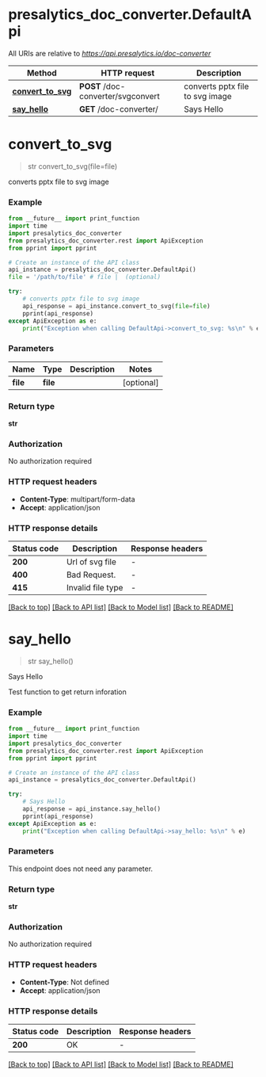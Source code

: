 # presalytics_doc_converter.DefaultApi

All URIs are relative to *https://api.presalytics.io/doc-converter*

Method | HTTP request | Description
------------- | ------------- | -------------
[**convert_to_svg**](DefaultApi.md#convert_to_svg) | **POST** /doc-converter/svgconvert | converts pptx file to svg image
[**say_hello**](DefaultApi.md#say_hello) | **GET** /doc-converter/ | Says Hello


# **convert_to_svg**
> str convert_to_svg(file=file)

converts pptx file to svg image

### Example

```python
from __future__ import print_function
import time
import presalytics_doc_converter
from presalytics_doc_converter.rest import ApiException
from pprint import pprint

# Create an instance of the API class
api_instance = presalytics_doc_converter.DefaultApi()
file = '/path/to/file' # file |  (optional)

try:
    # converts pptx file to svg image
    api_response = api_instance.convert_to_svg(file=file)
    pprint(api_response)
except ApiException as e:
    print("Exception when calling DefaultApi->convert_to_svg: %s\n" % e)
```

### Parameters

Name | Type | Description  | Notes
------------- | ------------- | ------------- | -------------
 **file** | **file**|  | [optional] 

### Return type

**str**

### Authorization

No authorization required

### HTTP request headers

 - **Content-Type**: multipart/form-data
 - **Accept**: application/json

### HTTP response details
| Status code | Description | Response headers |
|-------------|-------------|------------------|
**200** | Url of svg file |  -  |
**400** | Bad Request. |  -  |
**415** | Invalid file type |  -  |

[[Back to top]](#) [[Back to API list]](../README.md#documentation-for-api-endpoints) [[Back to Model list]](../README.md#documentation-for-models) [[Back to README]](../README.md)

# **say_hello**
> str say_hello()

Says Hello

Test function to get return inforation

### Example

```python
from __future__ import print_function
import time
import presalytics_doc_converter
from presalytics_doc_converter.rest import ApiException
from pprint import pprint

# Create an instance of the API class
api_instance = presalytics_doc_converter.DefaultApi()

try:
    # Says Hello
    api_response = api_instance.say_hello()
    pprint(api_response)
except ApiException as e:
    print("Exception when calling DefaultApi->say_hello: %s\n" % e)
```

### Parameters
This endpoint does not need any parameter.

### Return type

**str**

### Authorization

No authorization required

### HTTP request headers

 - **Content-Type**: Not defined
 - **Accept**: application/json

### HTTP response details
| Status code | Description | Response headers |
|-------------|-------------|------------------|
**200** | OK |  -  |

[[Back to top]](#) [[Back to API list]](../README.md#documentation-for-api-endpoints) [[Back to Model list]](../README.md#documentation-for-models) [[Back to README]](../README.md)

